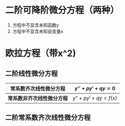 # 二阶可降阶微分方程（两种）
1. 方程中不显含未知函数y
2. 方程中不显含未知自变量x

# 欧拉方程（带x^2)
## 二阶线性微分方程

| 常系数齐次线性微分方程      | $y''+py'+qy=0$    |
| ---------------- | ----------------- |
| **常系数非齐次线性微分方程** | $y''+py'+qy=f(x)$ |

## 二阶常系数齐次线性微分方程